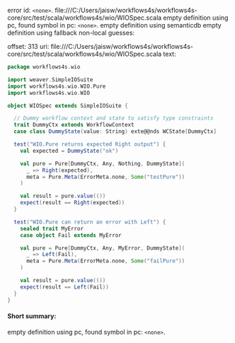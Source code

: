 error id: `<none>`.
file:///C:/Users/jaisw/workflows4s/workflows4s-core/src/test/scala/workflows4s/wio/WIOSpec.scala
empty definition using pc, found symbol in pc: `<none>`.
empty definition using semanticdb
empty definition using fallback
non-local guesses:

offset: 313
uri: file:///C:/Users/jaisw/workflows4s/workflows4s-core/src/test/scala/workflows4s/wio/WIOSpec.scala
text:
```scala
package workflows4s.wio

import weaver.SimpleIOSuite
import workflows4s.wio.WIO.Pure
import workflows4s.wio.WIO

object WIOSpec extends SimpleIOSuite {

  // Dummy workflow context and state to satisfy type constraints
  trait DummyCtx extends WorkflowContext
  case class DummyState(value: String) exte@@nds WCState[DummyCtx]

  test("WIO.Pure returns expected Right output") {
    val expected = DummyState("ok")

    val pure = Pure[DummyCtx, Any, Nothing, DummyState](
      _ => Right(expected),
      meta = Pure.Meta(ErrorMeta.none, Some("testPure"))
    )

    val result = pure.value(())
    expect(result == Right(expected))
  }

  test("WIO.Pure can return an error with Left") {
    sealed trait MyError
    case object Fail extends MyError

    val pure = Pure[DummyCtx, Any, MyError, DummyState](
      _ => Left(Fail),
      meta = Pure.Meta(ErrorMeta.none, Some("failPure"))
    )

    val result = pure.value(())
    expect(result == Left(Fail))
  }
}

```


#### Short summary: 

empty definition using pc, found symbol in pc: `<none>`.